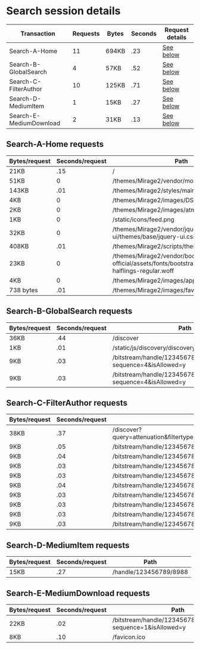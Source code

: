 # Search session details

Transaction | Requests | Bytes | Seconds | Request details
-|-|-|-|-
Search-A-Home | 11 | 694KB | .23 | [See below](#search-a-home-requests)
Search-B-GlobalSearch | 4 | 57KB | .52 | [See below](#search-b-globalsearch-requests)
Search-C-FilterAuthor | 10 | 125KB | .71 | [See below](#search-c-filterauthor-requests)
Search-D-MediumItem | 1 | 15KB | .27 | [See below](#search-d-mediumitem-requests)
Search-E-MediumDownload | 2 | 31KB | .13 | [See below](#search-e-mediumdownload-requests)

## Search-A-Home requests

| Bytes/request | Seconds/request | Path |
| - | - | - |
| 21KB | .15 | / |
| 51KB | 0 | /themes/Mirage2/vendor/modernizr/modernizr.js |
| 143KB | .01 | /themes/Mirage2/styles/main.css |
| 4KB | 0 | /themes/Mirage2/images/DSpace-logo-line.svg |
| 2KB | 0 | /themes/Mirage2/images/atmire-logo-small.svg |
| 1KB | 0 | /static/icons/feed.png |
| 32KB | 0 | /themes/Mirage2/vendor/jquery-ui/themes/base/jquery-ui.css |
| 408KB | .01 | /themes/Mirage2/scripts/theme.js |
| 23KB | 0 | /themes/Mirage2/vendor/bootstrap-sass-official/assets/fonts/bootstrap/glyphicons-halflings-regular.woff |
| 4KB | 0 | /themes/Mirage2/images/apple-touch-icon.png |
| 738 bytes | .01 | /themes/Mirage2/images/favicon.ico |

## Search-B-GlobalSearch requests

| Bytes/request | Seconds/request | Path |
| - | - | - |
| 36KB | .44 | /discover |
| 1KB | .01 | /static/js/discovery/discovery-results.js |
| 9KB | .03 | /bitstream/handle/123456789/22826/text.pdf.jpg?sequence=4&isAllowed=y |
| 9KB | .03 | /bitstream/handle/123456789/29601/text.pdf.jpg?sequence=4&isAllowed=y |

## Search-C-FilterAuthor requests

| Bytes/request | Seconds/request | Path |
| - | - | - |
| 38KB | .37 | /discover?query=attenuation&filtertype=author&filter_relational_operator=equals&filter=Bushy+Cylinder+Head |
| 9KB | .05 | /bitstream/handle/123456789/31512/text.pdf.jpg?sequence=4&isAllowed=y |
| 9KB | .04 | /bitstream/handle/123456789/8988/text.pdf.jpg?sequence=13&isAllowed=y |
| 9KB | .03 | /bitstream/handle/123456789/26650/text.pdf.jpg?sequence=4&isAllowed=y |
| 9KB | .03 | /bitstream/handle/123456789/31422/text.pdf.jpg?sequence=4&isAllowed=y |
| 9KB | .04 | /bitstream/handle/123456789/13758/text.pdf.jpg?sequence=13&isAllowed=y |
| 9KB | .03 | /bitstream/handle/123456789/19011/text.pdf.jpg?sequence=4&isAllowed=y |
| 9KB | .03 | /bitstream/handle/123456789/18063/text.pdf.jpg?sequence=4&isAllowed=y |
| 9KB | .03 | /bitstream/handle/123456789/25059/text.pdf.jpg?sequence=4&isAllowed=y |
| 9KB | .03 | /bitstream/handle/123456789/19822/text.pdf.jpg?sequence=4&isAllowed=y |

## Search-D-MediumItem requests

| Bytes/request | Seconds/request | Path |
| - | - | - |
| 15KB | .27 | /handle/123456789/8988 |

## Search-E-MediumDownload requests

| Bytes/request | Seconds/request | Path |
| - | - | - |
| 22KB | .02 | /bitstream/handle/123456789/8988/text.pdf?sequence=1&isAllowed=y |
| 8KB | .10 | /favicon.ico |
